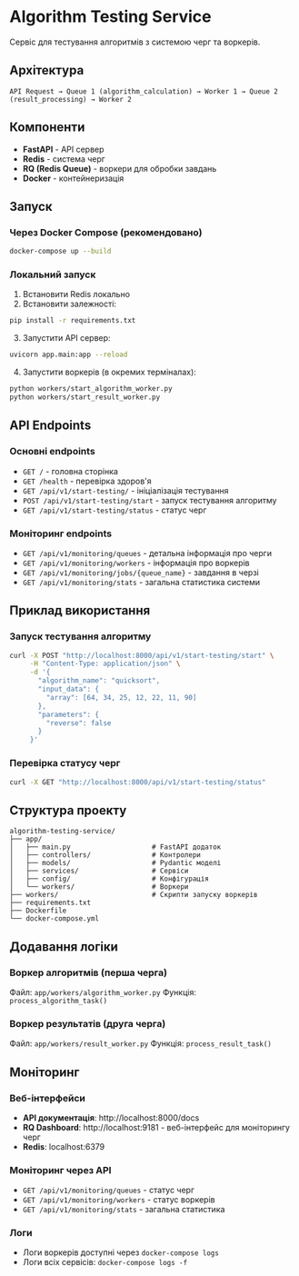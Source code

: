 # Algorithm Testing Service

Сервіс для тестування алгоритмів з системою черг та воркерів.

## Архітектура

```
API Request → Queue 1 (algorithm_calculation) → Worker 1 → Queue 2 (result_processing) → Worker 2
```

## Компоненти

-   **FastAPI** - API сервер
-   **Redis** - система черг
-   **RQ (Redis Queue)** - воркери для обробки завдань
-   **Docker** - контейнеризація

## Запуск

### Через Docker Compose (рекомендовано)

```bash
docker-compose up --build
```

### Локальний запуск

1. Встановити Redis локально
2. Встановити залежності:

```bash
pip install -r requirements.txt
```

3. Запустити API сервер:

```bash
uvicorn app.main:app --reload
```

4. Запустити воркерів (в окремих терміналах):

```bash
python workers/start_algorithm_worker.py
python workers/start_result_worker.py
```

## API Endpoints

### Основні endpoints

-   `GET /` - головна сторінка
-   `GET /health` - перевірка здоров'я
-   `GET /api/v1/start-testing/` - ініціалізація тестування
-   `POST /api/v1/start-testing/start` - запуск тестування алгоритму
-   `GET /api/v1/start-testing/status` - статус черг

### Моніторинг endpoints

-   `GET /api/v1/monitoring/queues` - детальна інформація про черги
-   `GET /api/v1/monitoring/workers` - інформація про воркерів
-   `GET /api/v1/monitoring/jobs/{queue_name}` - завдання в черзі
-   `GET /api/v1/monitoring/stats` - загальна статистика системи

## Приклад використання

### Запуск тестування алгоритму

```bash
curl -X POST "http://localhost:8000/api/v1/start-testing/start" \
     -H "Content-Type: application/json" \
     -d '{
       "algorithm_name": "quicksort",
       "input_data": {
         "array": [64, 34, 25, 12, 22, 11, 90]
       },
       "parameters": {
         "reverse": false
       }
     }'
```

### Перевірка статусу черг

```bash
curl -X GET "http://localhost:8000/api/v1/start-testing/status"
```

## Структура проекту

```
algorithm-testing-service/
├── app/
│   ├── main.py                    # FastAPI додаток
│   ├── controllers/               # Контролери
│   ├── models/                    # Pydantic моделі
│   ├── services/                  # Сервіси
│   ├── config/                    # Конфігурація
│   └── workers/                   # Воркери
├── workers/                       # Скрипти запуску воркерів
├── requirements.txt
├── Dockerfile
└── docker-compose.yml
```

## Додавання логіки

### Воркер алгоритмів (перша черга)

Файл: `app/workers/algorithm_worker.py`
Функція: `process_algorithm_task()`

### Воркер результатів (друга черга)

Файл: `app/workers/result_worker.py`
Функція: `process_result_task()`

## Моніторинг

### Веб-інтерфейси

-   **API документація**: http://localhost:8000/docs
-   **RQ Dashboard**: http://localhost:9181 - веб-інтерфейс для моніторингу черг
-   **Redis**: localhost:6379

### Моніторинг через API

-   `GET /api/v1/monitoring/queues` - статус черг
-   `GET /api/v1/monitoring/workers` - статус воркерів
-   `GET /api/v1/monitoring/stats` - загальна статистика

### Логи

-   Логи воркерів доступні через `docker-compose logs`
-   Логи всіх сервісів: `docker-compose logs -f`
